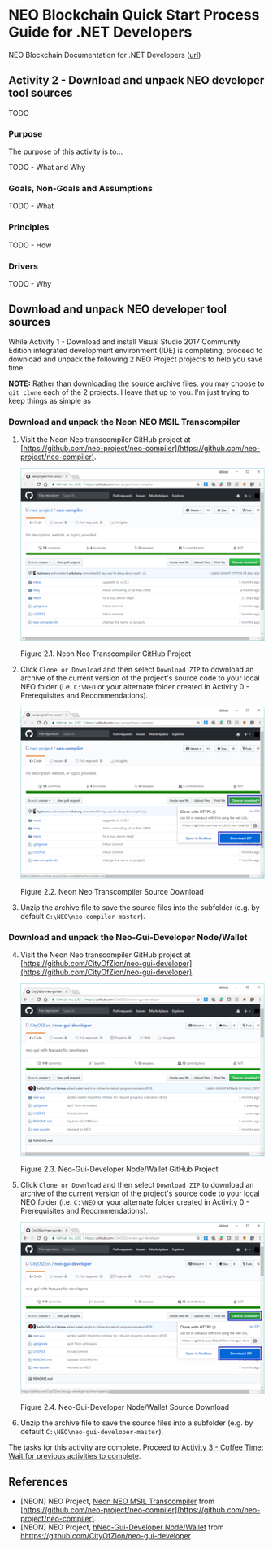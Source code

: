 # NEO Blockchain Quick Start Process Guide for .NET Developers

NEO Blockchain Documentation for .NET Developers ([url](https://github.com/mwherman2000/neo-windocs/tree/master/windocs))

## Activity 2 - Download and unpack NEO developer tool sources

TODO

### Purpose

The purpose of this activity is to...

TODO - What and Why

### Goals, Non-Goals and Assumptions

TODO - What

### Principles

TODO - How

### Drivers

TODO - Why

## Download and unpack NEO developer tool sources

While Activity 1 - Download and install Visual Studio 2017 Community Edition integrated development environment (IDE) is completing, proceed to download and unpack the following 2 NEO Project projects to help you save time.

**NOTE:** Rather than downloading the source archive files, you may choose to `git clone` each of the 2 projects.  I leave that up to you. I'm just trying to keep things as simple as 

### Download and unpack the Neon NEO MSIL Transcompiler

1. Visit the Neon Neo transcompiler GitHub project at [https://github.com/neo-project/neo-compiler](https://github.com/neo-project/neo-compiler).

   ![Neon Neo transcompiler GitHub Project](./images/02-downloadneodevtoolsrc/NeonCompiler1Install.png)

   Figure 2.1. Neon Neo Transcompiler GitHub Project

2. Click `Clone or Download` and then select `Download ZIP` to download an archive of the current version of the project's source code to your local NEO folder (i.e. `C:\NEO` or your alternate folder created in Activity 0 - Prerequisites and Recommendations).

   ![Neon Neo transcompiler GitHub project Download](./images/02-downloadneodevtoolsrc/NeonCompiler2Install.png)

   Figure 2.2. Neon Neo Transcompiler Source Download

3. Unzip the archive file to save the source files into the subfolder (e.g. by default `C:\NEO\neo-compiler-master`).

### Download and unpack the Neo-Gui-Developer Node/Wallet

4. Visit the Neon Neo transcompiler GitHub project at [https://github.com/CityOfZion/neo-gui-developer](https://github.com/CityOfZion/neo-gui-developer).

   ![Neo-Gui-Developer Node/Wallet GitHub Project](./images/02-downloadneodevtoolsrc/NeoGuiDev1Install.png)

   Figure 2.3. Neo-Gui-Developer Node/Wallet GitHub Project

5. Click `Clone or Download` and then select `Download ZIP` to download an archive of the current version of the project's source code to your local NEO folder (i.e. `C:\NEO` or your alternate folder created in Activity 0 - Prerequisites and Recommendations).

   ![Neo-Gui-Developer Node/Wallet GitHub Project Download](./images/02-downloadneodevtoolsrc/NeoGuiDev2Install.png)

   Figure 2.4. Neo-Gui-Developer Node/Wallet Source Download

4. Unzip the archive file to save the source files into a subfolder (e.g. by default `C:\NEO\neo-gui-developer-master`).

The tasks for this activity are complete. Proceed to [Activity 3 - Coffee Time: Wait for previous activities to complete](./03-coffeetime-waitforprevactivities.md).

## References

* [NEON] NEO Project, [Neon NEO MSIL Transcompiler](https://github.com/neo-project/neo-compiler) from [https://github.com/neo-project/neo-compiler](https://github.com/neo-project/neo-compiler).
* [NEON] NEO Project, [hNeo-Gui-Developer Node/Wallet](https://github.com/CityOfZion/neo-gui-developer) from [hhttps://github.com/CityOfZion/neo-gui-developer](https://github.com/CityOfZion/neo-gui-developer).
